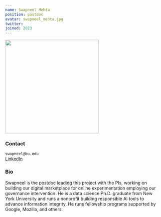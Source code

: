 ```yaml
---
name: Swapneel Mehta
position: postdoc
avatar: swapneel_mehta.jpg
twitter: 
joined: 2023
---
```


<img width="300" src="{{site.baseurl}}/images/people/{{page.avatar}}" data-action="zoom">




### Contact

<i class="fa fa-envelope-o"></i>`swapneel@bu.edu`<br>
[LinkedIn](https://www.linkedin.com/in/swapneelm) <br>


### Bio

<p>Swapneel is the postdoc leading this project with the PIs, working on building our digital marketplace for online experimentation employing our governance intervention. He is a data science Ph.D. graduate from New York University and runs a nonprofit building responsible AI tools to advance information integrity. He runs fellowship programs supported by Google, Mozilla, and others.</p> 

<br>
